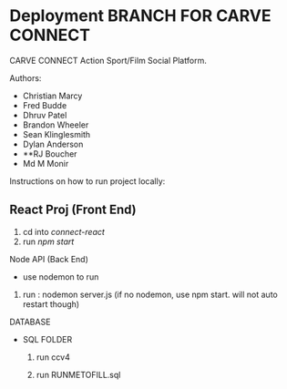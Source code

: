 # Deployment BRANCH FOR CARVE CONNECT

CARVE CONNECT
Action Sport/Film Social Platform.

Authors:
- Christian Marcy
- Fred Budde 
- Dhruv Patel
- Brandon Wheeler
- Sean Klinglesmith
- Dylan Anderson
- **RJ Boucher 
- Md M Monir

Instructions on how to run project locally:

React Proj (Front End)
- 
1) cd into *connect-react*
2) run *npm start*


Node API (Back End)
- use nodemon to run
1) run : nodemon server.js
(if no nodemon, use npm start. will not auto restart though)

DATABASE
  - SQL FOLDER
    1) run ccv4

    2) run RUNMETOFILL.sql 
